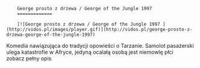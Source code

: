 
        George prosto z drzewa / George of the Jungle 1997 
        =============
        
        [![George prosto z drzewa / George of the Jungle 1997 ](http://vidos.pl/images/player.gif)](http://vidos.pl/george-prosto-z-drzewa-george-of-the-jungle-1997)
        
        
 Komedia nawiązująca do tradycji opowieści o Tarzanie. Samolot pasażerski ulega katastrofie w Afryce, jedyną ocalałą osobą jest niemowlę płci zobacz pełny opis
    